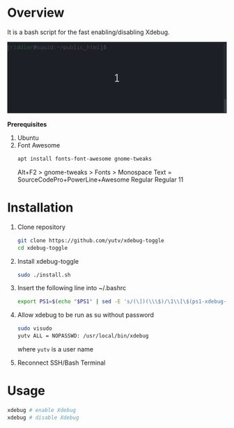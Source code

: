 # Overview

It is a bash script for the fast enabling/disabling Xdebug.

![](xdebug.gif)

**Prerequisites**
1. Ubuntu
2. Font Awesome
     ```bash
     apt install fonts-font-awesome gnome-tweaks
     ```
     Alt+F2 > gnome-tweaks > Fonts > Monospace Text = SourceCodePro+PowerLine+Awesome Regular Regular    11


# Installation

1. Clone repository
   ```bash
   git clone https://github.com/yutv/xdebug-toggle
   cd xdebug-toggle
   ```
2. Install xdebug-toggle
   ```bash
   sudo ./install.sh
   ```
2. Insert the following line into ~/.bashrc    
   ```bash
   export PS1=$(echo "$PS1" | sed -E 's/(\])(\\\$)/\1\\[\$(ps1-xdebug-status)\\]\2/')
   ```
3. Allow xdebug to be run as su without password
   ```bash
   sudo visudo
   yutv ALL = NOPASSWD: /usr/local/bin/xdebug
   ```
   where `yutv` is a user name

4. Reconnect SSH/Bash Terminal 
    
# Usage

```bash
xdebug # enable Xdebug
xdebug # disable Xdebug
```
